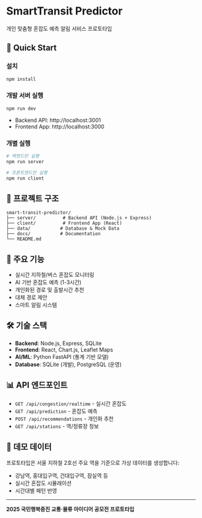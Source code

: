 # SmartTransit Predictor

개인 맞춤형 혼잡도 예측 알림 서비스 프로토타입

## 🚀 Quick Start

### 설치
```bash
npm install
```

### 개발 서버 실행
```bash
npm run dev
```

- Backend API: http://localhost:3001
- Frontend App: http://localhost:3000

### 개별 실행
```bash
# 백엔드만 실행
npm run server

# 프론트엔드만 실행  
npm run client
```

## 📁 프로젝트 구조

```
smart-transit-predictor/
├── server/          # Backend API (Node.js + Express)
├── client/          # Frontend App (React)
├── data/           # Database & Mock Data
├── docs/           # Documentation
└── README.md
```

## 🎯 주요 기능

- 실시간 지하철/버스 혼잡도 모니터링
- AI 기반 혼잡도 예측 (1-3시간)
- 개인화된 경로 및 출발시간 추천
- 대체 경로 제안
- 스마트 알림 시스템

## 🛠️ 기술 스택

- **Backend**: Node.js, Express, SQLite
- **Frontend**: React, Chart.js, Leaflet Maps
- **AI/ML**: Python FastAPI (통계 기반 모델)
- **Database**: SQLite (개발), PostgreSQL (운영)

## 📊 API 엔드포인트

- `GET /api/congestion/realtime` - 실시간 혼잡도
- `GET /api/prediction` - 혼잡도 예측
- `POST /api/recommendations` - 개인화 추천
- `GET /api/stations` - 역/정류장 정보

## 🎨 데모 데이터

프로토타입은 서울 지하철 2호선 주요 역을 기준으로 가상 데이터를 생성합니다:
- 강남역, 홍대입구역, 건대입구역, 잠실역 등
- 실시간 혼잡도 시뮬레이션
- 시간대별 패턴 반영

---

**2025 국민행복증진 교통·물류 아이디어 공모전 프로토타입**